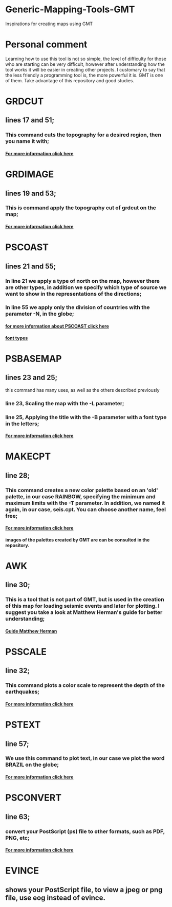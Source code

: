 # Generic-Mapping-Tools-GMT
 Inspirations for creating maps using GMT
 
 # Personal comment
Learning how to use this tool is not so simple, the level of difficulty for those who are starting can be very difficult, however after understanding how the tool works it will be easier in creating other projects. I customary to say that the less friendly a programming tool is, the more powerful it is. GMT is one of them. Take advantage of this repository and good studies.
 
 # GRDCUT
 ## lines 17 and 51;
 ### This command cuts the topography for a desired region, then you name it with;
 #### [For more information click here](http://gmt.soest.hawaii.edu/doc/latest/datasets.html)
 
 # GRDIMAGE
 ## lines 19 and 53;
 ### This is command apply the topography cut of grdcut on the map;
 #### [For more information click here](http://gmt.soest.hawaii.edu/doc/5.3.2/grdimage.html)
 
 # PSCOAST
 ## lines 21 and 55;
 ### In line 21 we apply a type of north on the map, however there are other types, in addition we specify which type of source we want to show in the representations of the directions;
 ### In line 55 we apply only the division of countries with the parameter -N, in the globe;
 #### [for more information about PSCOAST click here](http://gmt.soest.hawaii.edu/doc/5.3.2/pscoast.html)
 #### [font types](https://github.com/LessandroValente/Generic-Mapping-Tools--GMT/blob/master/font%20types.png)
 
 # PSBASEMAP
 ## lines 23 and 25;
 this command has many uses, as well as the others described previously
 ### line 23, Scaling the map with the -L parameter;
 ### line 25, Applying the title with the -B parameter with a font type in the letters;
 #### [For more information click here](http://gmt.soest.hawaii.edu/doc/5.3.2/psbasemap.html)
 
# MAKECPT
## line 28;
### This command creates a new color palette based on an 'old' palette, in our case RAINBOW, specifying the minimum and maximum limits with the -T parameter. In addition, we named it again, in our case, seis.cpt. You can choose another name, feel free;
#### [For more information click here](http://gmt.soest.hawaii.edu/doc/5.3.2/makecpt.html)
#### images of the palettes created by GMT are can be consulted in the repository.

# AWK
## line 30;
### This is a tool that is not part of GMT, but is used in the creation of this map for loading seismic events and later for plotting. I suggest you take a look at Matthew Herman's guide for better understanding;
#### [Guide Matthew Herman](https://www.matthewwherman.com/tutorials.html)

# PSSCALE
## line 32;
### This command plots a color scale to represent the depth of the earthquakes;
#### [For more information click here](http://gmt.soest.hawaii.edu/doc/5.3.2/psscale.html)

# PSTEXT
## line 57;
### We use this command to plot text, in our case we plot the word BRAZIL on the globe;
#### [For more information click here](http://gmt.soest.hawaii.edu/doc/5.3.2/pstext.html)

# PSCONVERT
## line 63;
### convert your PostScript (ps) file to other formats, such as PDF, PNG, etc;
#### [For more information click here](http://gmt.soest.hawaii.edu/doc/5.3.2/psconvert.html)

# EVINCE
## shows your PostScript file, to view a jpeg or png file, use eog instead of evince.

